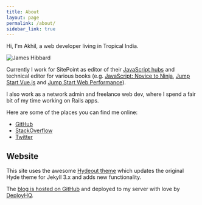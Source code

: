 ```yaml
---
title: About
layout: page
permalink: /about/
sidebar_link: true
---
```


Hi, I'm Akhil, a web developer living in Tropical India.

![James Hibbard](https://hibbard.eu/jim.jpg)

Currently I work for SitePoint as editor of their [JavaScript hubs](https://www.sitepoint.com/learning-hubs/) and technical editor for various books (e.g. [JavaScript: Novice to Ninja](https://www.sitepoint.com/premium/books/javascript-novice-to-ninja-2nd-edition), [Jump Start Vue.js](https://www.sitepoint.com/premium/books/jump-start-vue-js/) and [Jump Start Web Performance](https://www.sitepoint.com/premium/books/jump-start-web-performance)).

I also work as a network admin and freelance web dev, where I spend a fair bit of my time working on Rails apps.

Here are some of the places you can find me online:

- [GitHub](https://github.com/akhil-naidu)
- [StackOverflow](https://stackoverflow.com)
- [Twitter](https://twitter.com/_kanaidu)

## Website

This site uses the awesome [Hydeout theme](https://github.com/fongandrew/hydeout) which updates the original Hyde theme for Jekyll 3.x and adds new functionality.

The [blog is hosted on GitHub](https://github.com/jameshibbard/blog) and deployed to my server with love by [DeployHQ](https://www.deployhq.com/).
